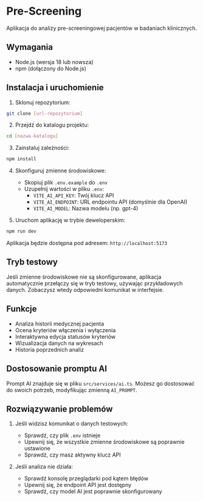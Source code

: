 # Pre-Screening

Aplikacja do analizy pre-screeningowej pacjentów w badaniach klinicznych.

## Wymagania

- Node.js (wersja 18 lub nowsza)
- npm (dołączony do Node.js)

## Instalacja i uruchomienie

1. Sklonuj repozytorium:
```bash
git clone [url-repozytorium]
```

2. Przejdź do katalogu projektu:
```bash
cd [nazwa-katalogu]
```

3. Zainstaluj zależności:
```bash
npm install
```

4. Skonfiguruj zmienne środowiskowe:
   - Skopiuj plik `.env.example` do `.env`
   - Uzupełnij wartości w pliku `.env`:
     - `VITE_AI_API_KEY`: Twój klucz API
     - `VITE_AI_ENDPOINT`: URL endpointu API (domyślnie dla OpenAI)
     - `VITE_AI_MODEL`: Nazwa modelu (np. gpt-4)

5. Uruchom aplikację w trybie deweloperskim:
```bash
npm run dev
```

Aplikacja będzie dostępna pod adresem: `http://localhost:5173`

## Tryb testowy

Jeśli zmienne środowiskowe nie są skonfigurowane, aplikacja automatycznie przełączy się w tryb testowy, używając przykładowych danych. Zobaczysz wtedy odpowiedni komunikat w interfejsie.

## Funkcje

- Analiza historii medycznej pacjenta
- Ocena kryteriów włączenia i wyłączenia
- Interaktywna edycja statusów kryteriów
- Wizualizacja danych na wykresach
- Historia poprzednich analiz

## Dostosowanie promptu AI

Prompt AI znajduje się w pliku `src/services/ai.ts`. Możesz go dostosować do swoich potrzeb, modyfikując zmienną `AI_PROMPT`.

## Rozwiązywanie problemów

1. Jeśli widzisz komunikat o danych testowych:
   - Sprawdź, czy plik `.env` istnieje
   - Upewnij się, że wszystkie zmienne środowiskowe są poprawnie ustawione
   - Sprawdź, czy masz aktywny klucz API

2. Jeśli analiza nie działa:
   - Sprawdź konsolę przeglądarki pod kątem błędów
   - Upewnij się, że endpoint API jest dostępny
   - Sprawdź, czy model AI jest poprawnie skonfigurowany